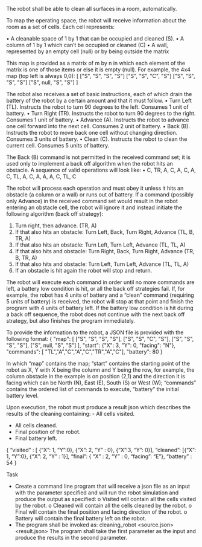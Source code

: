 The robot shall be able to clean all surfaces in a room, automatically.

To map the operating space, the robot will receive information about the room as a set of cells. Each cell represents:

• A cleanable space of 1 by 1 that can be occupied and cleaned (S).
• A column of 1 by 1 which can’t be occupied or cleaned (C)
• A wall, represented by an empty cell (null) or by being outside the matrix

This map is provided as a matrix of m by n in which each element of the matrix is one of those items or else it is empty
(null). For example, the 4x4 map (top left is always 0,0):
[
["S", "S", "S", "S"]
["S", "S", "C", "S"]
["S", "S", "S", "S"]
["S", null, "S", "S"]
]

The robot also receives a set of basic instructions, each of which drain the battery of the robot by a certain amount and
that it must follow.
• Turn Left (TL). Instructs the robot to turn 90 degrees to the left. Consumes 1 unit of battery.
• Turn Right (TR). Instructs the robot to turn 90 degrees to the right. Consumes 1 unit of battery.
• Advance (A). Instructs the robot to advance one cell forward into the next cell. Consumes 2 unit of battery.
• Back (B). Instructs the robot to move back one cell without changing direction. Consumes 3 units of battery.
• Clean (C). Instructs the robot to clean the current cell. Consumes 5 units of battery. 

The Back (B) command is not permitted in the received command set; it is used only to implement a back off algorithm
when the robot hits an obstacle. A sequence of valid operations will look like:
• C, TR, A, C, A, C, A, C, TL, A, C, A, A, A, C, TL, C

The robot will process each operation and must obey it unless it hits an obstacle (a column or a wall) or runs out of
battery. If a command (possibly only Advance) in the received command set would result in the robot entering an
obstacle cell, the robot will ignore it and instead initiate the following algorithm (back off strategy):

1. Turn right, then advance. (TR, A)
2. If that also hits an obstacle: Turn Left, Back, Turn Right, Advance (TL, B, TR, A)
3. If that also hits an obstacle: Turn Left, Turn Left, Advance (TL, TL, A)
4. If that also hits and obstacle: Turn Right, Back, Turn Right, Advance (TR, B, TR, A)
5. If that also hits and obstacle: Turn Left, Turn Left, Advance (TL, TL, A)
6. If an obstacle is hit again the robot will stop and return.

The robot will execute each command in order until no more commands are left, a battery low condition is hit, or all the
back off strategies fail. If, for example, the robot has 4 units of battery and a “clean” command (requiring 5 units of battery)
is received, the robot will stop at that point and finish the program with 4 units of battery left. If the battery low condition
is hit during a back off sequence, the robot does not continue with the next back off strategy, but also finishes the program
immediately. 

To provide the information to the robot, a JSON file is provided with the following format: 
{
 "map": [
 ["S", "S", "S", "S"],
 ["S", "S", "C", "S"],
 ["S", "S", "S", "S"],
 ["S", null, "S", "S"]
 ],
 "start": {"X": 3, "Y": 0, "facing": "N"},
 "commands": [ "TL","A","C","A","C","TR","A","C"],
 "battery": 80
}

In which “map” contains the map; “start” contains the starting point of the robot as X, Y with X being the column and Y
being the row, for example, the column obstacle in the example is on position (2,1) and the direction it is facing which
can be North (N), East (E), South (S) or West (W); “commands” contains the ordered list of commands to execute,
“battery” the initial battery level.

Upon execution, the robot must produce a result json which describes the results of the cleaning containing: - All
cells visited.
- All cells cleaned.
- Final position of the robot.
- Final battery left. 


{
 “visited” : [ {“X”: 1, “Y”:0}, {“X”: 2, “Y” : 0}, {“X”:3, “Y”: 0}],
 “cleaned”: [{“X”: 1, “Y”:0}, {“X”: 2, “Y” : 1}],
 “final”: { “X” : 2, “Y” : 0, “facing”: “E”},
 “battery” : 54
} 


Task
- Create a command line program that will receive a json file as an input with the parameter specified and will run
the robot simulation and produce the output as specified: 
o Visited will contain all the cells visited by the robot. 
o Cleaned will contain all the cells cleaned by the robot.
o Final will contain the final position and facing direction of the robot.
o Battery will contain the final battery left on the robot.
- The program shall be invoked as:
cleaning_robot <source.json> <result.json>
The program shall take the first parameter as the input and produce the results in the second parameter. 
